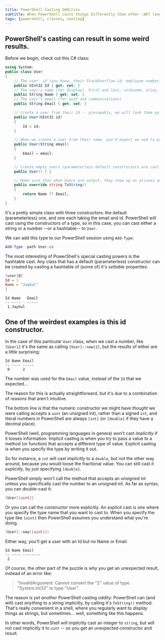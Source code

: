 ```yaml
---
title: PowerShell Casting Oddities
subtitle: When PowerShell casts things differently than other .NET languages
tags: [powershell, classes, casting]
---
```

## PowerShell's casting can result in some weird results.

Before we begin, check out this C# class:

```csharp
using System;
public class User
{
    // The user' id (you know, their StackOverflow id, employee number, or whatever)
    public UInt32 Id { get; set; }
    // The user's name (for display). First and last, nickname, alias, whatever.
    public String Name { get; set; }
    // The user's email (for auth and communications)
    public String Email { get; set; }

    // Create a user from their Id -- presumably, we will look them up in a data store
    public User(UInt32 id)
    {
        Id = id;
    }

    // When we create a user from their name, you'd expect we ned to prompt them for a URL later...
    public User(String email)
    {
        Email = email;
    }

    // Create empty users (parameterless default constructors are cool for classes used in WPF and PowerShell)
    public User() { }

    // Make sure that when Users are output, they show up as aliases and we only use the email if they don't set an alias...
    public override string ToString()
    {
        return Name ?? Email;
    }
}
```

It's a pretty simple class with three constructors: the default (parameterless) one, and one each taking the email and id. PowerShell will cast using the constructors of a type, so in this case, you can cast either a string or a number --or a hashtable-- to `User`.

We can add this type to our PowerShell session using `Add-Type`:

```powershell
Add-Type -path User.cs
```

The most interesting of PowerShell's special casting powers is the hashtable cast. Any class that has a default (parameterless) constructor can be created by casting a hashtable of (some of) it's _settable_ properties:

```powershell
[user]@{
Id = 1
Name = "Jaykul"
}
```
```
Id Name   Email
-- ----   -----
 1 Jaykul
```

## One of the weirdest examples is this id constructor.

In the case of this particular `User` class, when we cast a number, like `[User]2` it's the same as calling `[User]::new(2)`, but the results of either are a little surprising:

```
Id Name Email
-- ---- -----
 0      2
```

The number was used for the `Email` value, instead of the `Id` that we expected...

The reason for this is actually straightforward, but it's due to a combination of reasons that aren't intuitive.

The bottom line is that the numeric constructor we might have _thought_ we were calling accepts a `uint` (an unsigned int), rather than a signed `int`, and literal numbers in PowerShell are always `[int]` (or `[double]` if they have a decimal place).

PowerShell (well, programming languages in genera) won't cast _implicitly_ if it looses information. Implicit casting is when you try to pass a value to a method (or function) that accepts a different type of value. Explicit casting is when you specify the type by writing it out.

So for instance, a `int` will cast _implicitly_ to a `double`, but not the other way around, because you would loose the fractional value. You can still cast it _explicitly_, by just specifying `[double]`.

PowerShell simply won't call the method that accepts an unsigned int unless you specifically cast the number to an unsigned int. As far as syntax, you can double-cast it:


```powershell
[User][uint]2
```

Or you can call the constructor more explicitly. An _explicit_ cast is one where you specify the type name that you want to cast to. When you specify the type like `[uint]` then PowerShell assumes you understand what you're doing.

```powershell
[User]::new([uint]2)
```

Either way, you'll get a user with an Id but no Name or Email.

```
Id Name Email
-- ---- --------
 2
```

Of course, the other part of the puzzle is why you get an unexpected result, instead of an error like:

> "InvalidArgument: Cannot convert the "2" value of type "System.Int32" to type "User".

The reason is _yet another_ PowerShell casting oddity: PowerShell can (and will) cast _anything_ to a string implicitly, by calling it's `ToString()` method. That's really convenient in a shell, where you regularly want to _display_ things as strings, but sometimes... well, something like this happens.

In other words, PowerShell _will_ implicitly cast an integer to `string`, but _will not_ cast implicitly it to `uint` -- so you get an unexpected constructor and result.